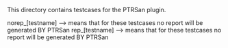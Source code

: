 This directory contains testcases for the PTRSan plugin. 

norep\_[testname] 	--> means that for these testcases no report will be generated BY PTRSan
rep\_[testname]  	--> means that for these testcases no report will be generated BY PTRSan
